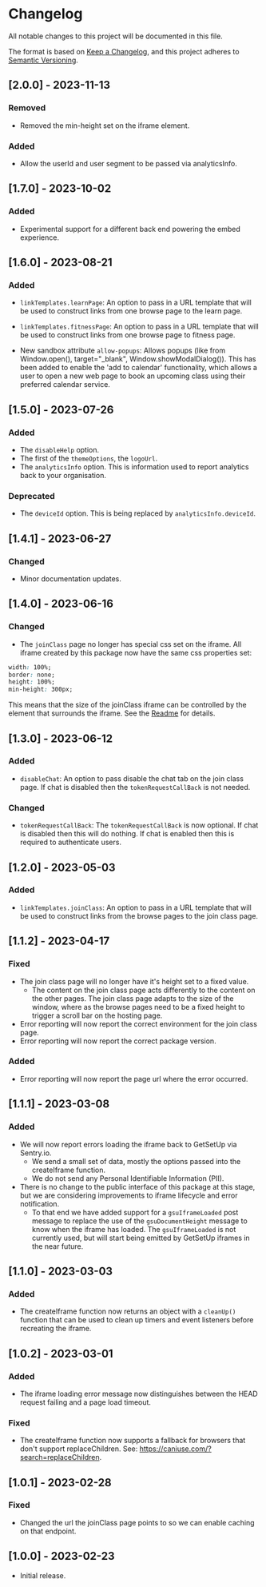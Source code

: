 # Changelog

All notable changes to this project will be documented in this file.

The format is based on [Keep a Changelog](https://keepachangelog.com/en/1.0.0/),
and this project adheres to [Semantic Versioning](https://semver.org/spec/v2.0.0.html).

## [2.0.0] - 2023-11-13

### Removed

- Removed the min-height set on the iframe element.

### Added

- Allow the userId and user segment to be passed via analyticsInfo.

## [1.7.0] - 2023-10-02

### Added

- Experimental support for a different back end powering the embed experience.

## [1.6.0] - 2023-08-21

### Added

- `linkTemplates.learnPage`: An option to pass in a URL template that will be used to construct links from one browse page to the learn page.

- `linkTemplates.fitnessPage`: An option to pass in a URL template that will be used to construct links from one browse page to fitness page.

- New sandbox attribute `allow-popups`: Allows popups (like from Window.open(), target="_blank", Window.showModalDialog()). This has been added to enable the 'add to calendar' functionality, which allows a user to open a new web page to book an upcoming class using their preferred calendar service.

## [1.5.0] - 2023-07-26

### Added

- The `disableHelp` option.
- The first of the `themeOptions`, the `logoUrl`.
- The `analyticsInfo` option. This is information used to report analytics back to your organisation.

### Deprecated

- The `deviceId` option. This is being replaced by `analyticsInfo.deviceId`.

## [1.4.1] - 2023-06-27

### Changed

- Minor documentation updates.

## [1.4.0] - 2023-06-16

### Changed

- The `joinClass` page no longer has special css set on the iframe. All iframe created by this package now have the same css properties set:

```css
width: 100%;
border: none;
height: 100%;
min-height: 300px;
```

This means that the size of the joinClass iframe can be controlled by the element that surrounds the iframe. See the [Readme](./README.md#page-layout) for details.

## [1.3.0] - 2023-06-12

### Added

- `disableChat`: An option to pass disable the chat tab on the join class page. If chat is disabled then the `tokenRequestCallBack` is not needed.

### Changed

- `tokenRequestCallBack`: The `tokenRequestCallBack` is now optional. If chat is disabled then this will do nothing. If chat is enabled then this is required to authenticate users.

## [1.2.0] - 2023-05-03

### Added

- `linkTemplates.joinClass`: An option to pass in a URL template that will be used to construct links from the browse pages to the join class page.

## [1.1.2] - 2023-04-17

### Fixed

- The join class page will no longer have it's height set to a fixed value.
  - The content on the join class page acts differently to the content on the other pages. The join class page adapts to the size of the window, where as the browse pages need to be a fixed height to trigger a scroll bar on the hosting page.
- Error reporting will now report the correct environment for the join class page.
- Error reporting will now report the correct package version.

### Added

- Error reporting will now report the page url where the error occurred.

## [1.1.1] - 2023-03-08

### Added

- We will now report errors loading the iframe back to GetSetUp via Sentry.io.
  - We send a small set of data, mostly the options passed into the createIframe function.
  - We do not send any Personal Identifiable Information (PII).
- There is no change to the public interface of this package at this stage, but we are considering improvements to iframe lifecycle and error notification.
  - To that end we have added support for a `gsuIframeLoaded` post message to replace the use of the `gsuDocumentHeight` message to know when the iframe has loaded. The `gsuIframeLoaded` is not currently used, but will start being emitted by GetSetUp iframes in the near future.

## [1.1.0] - 2023-03-03

### Added

- The createIframe function now returns an object with a `cleanUp()` function that can be used to clean up timers and event listeners before recreating the iframe.

## [1.0.2] - 2023-03-01

### Added

- The iframe loading error message now distinguishes between the HEAD request failing and a page load timeout.

### Fixed

- The createIframe function now supports a fallback for browsers that don't support replaceChildren. See: <https://caniuse.com/?search=replaceChildren>.

## [1.0.1] - 2023-02-28

### Fixed

- Changed the url the joinClass page points to so we can enable caching on that endpoint.

## [1.0.0] - 2023-02-23

- Initial release.
